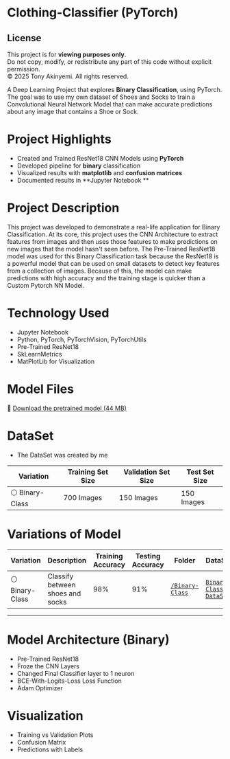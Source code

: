 # Clothing-Classifier (PyTorch)

## License
This project is for **viewing purposes only**.  
Do not copy, modify, or redistribute any part of this code without explicit permission.  
© 2025 Tony Akinyemi. All rights reserved.

A Deep Learning Project that explores **Binary Classification**, using PyTorch. The goal was to use my own dataset of Shoes and Socks to train a Convolutional Neural Network Model that can make accurate predictions about any image that contains a Shoe or Sock. 

# Project Highlights
- Created and Trained ResNet18 CNN Models using **PyTorch**
- Developed pipeline for **binary** classification
- Visualized results with **matplotlib** and **confusion matrices**
- Documented results in **Jupyter Notebook **
  
# Project Description
This project was developed to demonstrate a real-life application for Binary Classification. At its core, this project uses the CNN Architecture to extract features from images and then uses those features to make predictions on new images that the model hasn't seen before. The Pre-Trained ResNet18 model was used for this Binary Classification task because the ResNet18 is a powerful model that can be used on small datasets to detect key features from a collection of images. Because of this, the model can make predictions with high accuracy and the training stage is quicker than a Custom Pytorch NN Model.

# Technology Used
- Jupyter Notebook
- Python, PyTorch, PyTorchVision, PyTorchUtils
- Pre-Trained ResNet18
- SkLearnMetrics
- MatPlotLib for Visualization

# Model Files
🔗 [Download the pretrained model (44 MB)](https://drive.google.com/file/d/126_yqL9Ihc0xheJ7NPoVQx4rIppS64cU/view?usp=sharing)

# DataSet
- The DataSet was created by me

| Variation     | Training Set Size                             | Validation Set Size | Test Set Size |
|---------------|-----------------------------------------|----------|--------|
| ⚪️ Binary-Class  | 700 Images           | 150 Images | 150  Images  | 

# Variations of Model

| Variation     | Description                             | Training Accuracy | Testing Accuracy | Folder | DataSet |
|---------------|-----------------------------------------|----------|--------|--------|--------|
| ⚪️ Binary-Class  | Classify between shoes and socks                 | 98% | 91%    | [`/Binary-Class`](Socks-vs-Shoes-Classifier) |[`Binary-Class-DataSet`](https://drive.google.com/file/d/1grDEHJwWNAAbU6TtLRKW3iQS_F0DfBns/view?usp=sharing) |


---

# Model Architecture (Binary)
- Pre-Trained ResNet18
- Froze the CNN Layers
- Changed Final Classifier layer to 1 neuron
- BCE-With-Logits-Loss Loss Function
- Adam Optimizer

# Visualization
- Training vs Validation Plots
- Confusion Matrix
- Predictions with Labels
